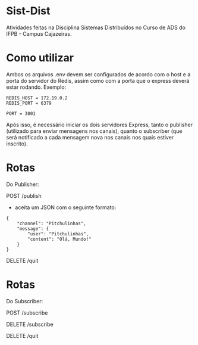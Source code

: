 # Sist-Dist
Atividades feitas na Disciplina Sistemas Distribuídos no Curso de ADS do IFPB - Campus Cajazeiras.

# Como utilizar
Ambos os arquivos .env devem ser configurados de acordo com o host e a porta do servidor do Redis, assim como com a porta que o express deverá estar rodando.
Exemplo:

```
REDIS_HOST = 172.19.0.2
REDIS_PORT = 6379

PORT = 3001
```

Após isso, é necessário iniciar os dois servidores Express, tanto o publisher (utilizado para enviar mensagens nos canais), quanto o subscriber (que será notificado a cada mensagem nova nos canais nos quais estiver inscrito).

# Rotas
Do Publisher:

POST /publish
* aceita um JSON com o seguinte formato:
```
{
	"channel": "Pitchulinhas",
	"message": {
		"user": "Pitchulinhas",
		"content": "Olá, Mundo!"
	}
}
```

DELETE /quit

# Rotas
Do Subscriber:

POST /subscribe

DELETE /subscribe

DELETE /quit
